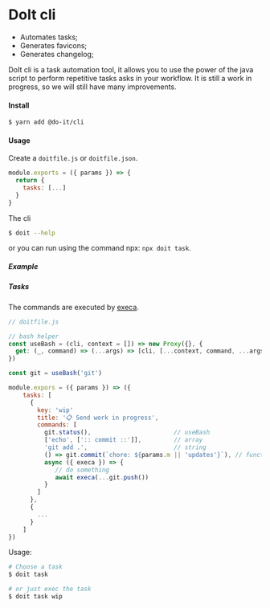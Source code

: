 # DoIt cli

- Automates tasks;
- Generates favicons;
- Generates changelog;

DoIt cli is a task automation tool, it allows you to use the power of the java script to perform repetitive tasks asks in your workflow. It is still a work in progress, so we will still have many improvements.

#### Install

```bash
$ yarn add @do-it/cli
```

#### Usage

Create a `doitfile.js` or `doitfile.json`.

```js
module.exports = ({ params }) => {
  return {
    tasks: [...]
  }
}

```

The cli

```bash
$ doit --help
```

or you can run using the command npx: `npx doit task`.

##### Example

##### Tasks

The commands are executed by [execa](https://www.npmjs.com/package/execa).

```js
// doitfile.js

// bash helper
const useBash = (cli, context = []) => new Proxy({}, {
  get: (_, command) => (...args) => [cli, [...context, command, ...args]]
})

const git = useBash('git')

module.expors = ({ params }) => ({
    tasks: [
      {
        key: 'wip'
        title: '📋 Send work in progress',
        commands: [
          git.status(),                       // useBash
          ['echo', [':: commit ::']],         // array 
          'git add .',                        // string
          () => git.commit(`chore: ${params.m || 'updates'}`), // function
          async ({ execa }) => {
             // do something
             await execa(...git.push())
          }
        ]
      },
      {
        ...
      }
    ]
})
```

Usage:

```bash
# Choose a task
$ doit task 

# or just exec the task
$ doit task wip
```
